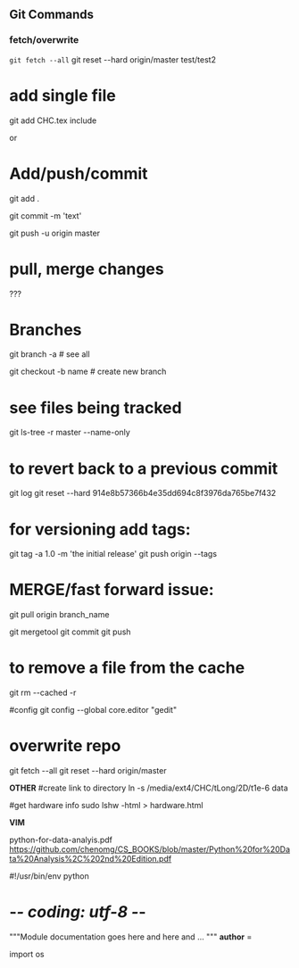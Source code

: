 ## Git Commands

### fetch/overwrite
`git fetch --all`
git reset --hard origin/master
test/test2


# add single file
git add CHC.tex include

or 

# Add/push/commit
git add . 

git commit -m 'text'

git push -u origin master


# pull, merge changes
???

# Branches
git branch -a      # see all

git checkout -b name  # create new branch


# see files being tracked
git ls-tree -r master --name-only


# to revert back to a previous commit
git log
git reset --hard 914e8b57366b4e35dd694c8f3976da765be7f432


# for versioning add tags:
git tag -a 1.0 -m 'the initial release'
git push origin --tags

# MERGE/fast forward issue:
git pull origin branch_name

git mergetool
git commit
git push

# to remove a file from the cache
git rm --cached -r <file>


#config
 git config --global core.editor "gedit"

# overwrite repo
git fetch --all
git reset --hard origin/master




**OTHER**
#create link to directory
ln -s /media/ext4/CHC/tLong/2D/t1e-6 data


#get hardware info
sudo lshw -html > hardware.html



**VIM**


python-for-data-analyis.pdf
https://github.com/chenomg/CS_BOOKS/blob/master/Python%20for%20Data%20Analysis%2C%202nd%20Edition.pdf


#!/usr/bin/env python
# -*- coding: utf-8 -*-

"""Module documentation goes here
   and here
   and ...
"""
__author__ =

import os

